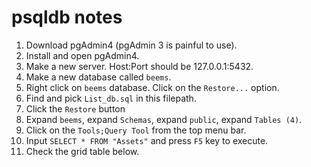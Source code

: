 # psqldb notes

1. Download pgAdmin4 (pgAdmin 3 is painful to use).
2. Install and open pgAdmin4.
3. Make a new server. Host:Port should be 127.0.0.1:5432.
4. Make a new database called `beems`.
5. Right click on `beems` database. Click on the `Restore...` option.
6. Find and pick `List_db.sql` in this filepath.
7. Click the `Restore` button
8. Expand `beems`, expand `Schemas`, expand `public`, expand `Tables (4)`.
9. Click on the `Tools;Query Tool` from the top menu bar.
10. Input `SELECT * FROM "Assets"` and press `F5` key to execute.
11. Check the grid table below.